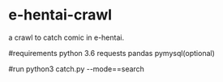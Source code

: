 # e-hentai-crawl
a crawl to catch comic in e-hentai.

#requirements
python 3.6
requests
pandas
pymysql(optional)

#run
python3 catch.py --mode==search 
